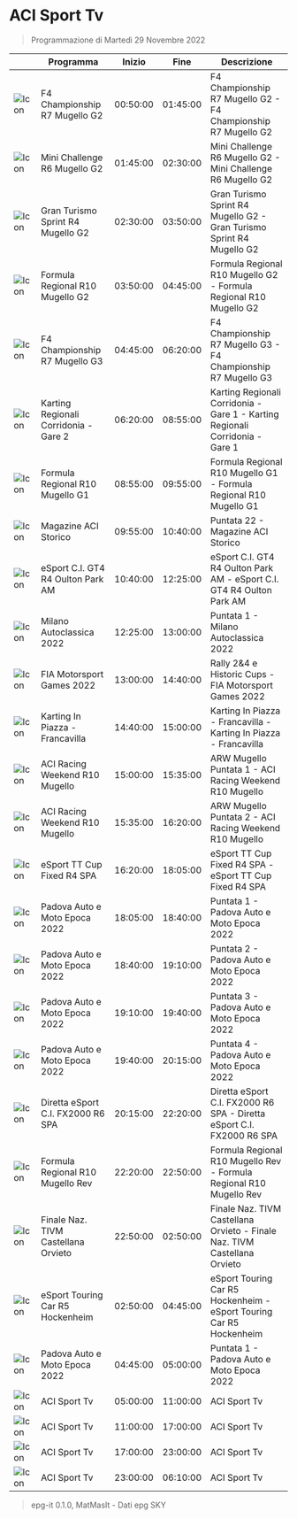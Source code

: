 # ACI Sport Tv
> Programmazione di Martedì 29 Novembre 2022

||Programma|Inizio|Fine|Descrizione|
|---|---|---|---|---|
|![Icon](https://guidatv.sky.it/uuid/SportCalcio_Cover_JgZRMKTlp.png)|F4 Championship R7 Mugello G2|00:50:00|01:45:00|F4 Championship R7 Mugello G2 - F4 Championship R7 Mugello G2
|![Icon](https://guidatv.sky.it/uuid/SportCalcio_Cover_JgZRMKTlp.png)|Mini Challenge R6 Mugello G2|01:45:00|02:30:00|Mini Challenge R6 Mugello G2 - Mini Challenge R6 Mugello G2
|![Icon](https://guidatv.sky.it/uuid/SportCalcio_Cover_JgZRMKTlp.png)|Gran Turismo Sprint R4 Mugello G2|02:30:00|03:50:00|Gran Turismo Sprint R4 Mugello G2 - Gran Turismo Sprint R4 Mugello G2
|![Icon](https://guidatv.sky.it/uuid/SportCalcio_Cover_JgZRMKTlp.png)|Formula Regional R10 Mugello G2|03:50:00|04:45:00|Formula Regional R10 Mugello G2 - Formula Regional R10 Mugello G2
|![Icon](https://guidatv.sky.it/uuid/SportCalcio_Cover_JgZRMKTlp.png)|F4 Championship R7 Mugello G3|04:45:00|06:20:00|F4 Championship R7 Mugello G3 - F4 Championship R7 Mugello G3
|![Icon](https://guidatv.sky.it/uuid/SportCalcio_Cover_JgZRMKTlp.png)|Karting Regionali Corridonia - Gare 2|06:20:00|08:55:00|Karting Regionali Corridonia - Gare 1 - Karting Regionali Corridonia - Gare 1
|![Icon](https://guidatv.sky.it/uuid/SportCalcio_Cover_JgZRMKTlp.png)|Formula Regional R10 Mugello G1|08:55:00|09:55:00|Formula Regional R10 Mugello G1 - Formula Regional R10 Mugello G1
|![Icon](https://guidatv.sky.it/uuid/SportCalcio_Cover_JgZRMKTlp.png)|Magazine ACI Storico|09:55:00|10:40:00|Puntata 22 - Magazine ACI Storico
|![Icon](https://guidatv.sky.it/uuid/SportCalcio_Cover_JgZRMKTlp.png)|eSport C.I. GT4 R4 Oulton Park AM|10:40:00|12:25:00|eSport C.I. GT4 R4 Oulton Park AM - eSport C.I. GT4 R4 Oulton Park AM
|![Icon](https://guidatv.sky.it/uuid/SportCalcio_Cover_JgZRMKTlp.png)|Milano Autoclassica 2022|12:25:00|13:00:00|Puntata 1 - Milano Autoclassica 2022
|![Icon](https://guidatv.sky.it/uuid/SportCalcio_Cover_JgZRMKTlp.png)|FIA Motorsport Games 2022|13:00:00|14:40:00|Rally 2&amp;4 e Historic Cups - FIA Motorsport Games 2022
|![Icon](https://guidatv.sky.it/uuid/SportCalcio_Cover_JgZRMKTlp.png)|Karting In Piazza - Francavilla|14:40:00|15:00:00|Karting In Piazza - Francavilla - Karting In Piazza - Francavilla
|![Icon](https://guidatv.sky.it/uuid/SportCalcio_Cover_JgZRMKTlp.png)|ACI Racing Weekend R10 Mugello|15:00:00|15:35:00|ARW Mugello Puntata 1 - ACI Racing Weekend R10 Mugello
|![Icon](https://guidatv.sky.it/uuid/SportCalcio_Cover_JgZRMKTlp.png)|ACI Racing Weekend R10 Mugello|15:35:00|16:20:00|ARW Mugello Puntata 2 - ACI Racing Weekend R10 Mugello
|![Icon](https://guidatv.sky.it/uuid/SportCalcio_Cover_JgZRMKTlp.png)|eSport TT Cup Fixed R4 SPA|16:20:00|18:05:00|eSport TT Cup Fixed R4 SPA - eSport TT Cup Fixed R4 SPA
|![Icon](https://guidatv.sky.it/uuid/SportCalcio_Cover_JgZRMKTlp.png)|Padova Auto e Moto Epoca 2022|18:05:00|18:40:00|Puntata 1 - Padova Auto e Moto Epoca 2022
|![Icon](https://guidatv.sky.it/uuid/SportCalcio_Cover_JgZRMKTlp.png)|Padova Auto e Moto Epoca 2022|18:40:00|19:10:00|Puntata 2 - Padova Auto e Moto Epoca 2022
|![Icon](https://guidatv.sky.it/uuid/SportCalcio_Cover_JgZRMKTlp.png)|Padova Auto e Moto Epoca 2022|19:10:00|19:40:00|Puntata 3 - Padova Auto e Moto Epoca 2022
|![Icon](https://guidatv.sky.it/uuid/SportCalcio_Cover_JgZRMKTlp.png)|Padova Auto e Moto Epoca 2022|19:40:00|20:15:00|Puntata 4 - Padova Auto e Moto Epoca 2022
|![Icon](https://guidatv.sky.it/uuid/SportCalcio_Cover_JgZRMKTlp.png)|Diretta eSport C.I. FX2000 R6 SPA|20:15:00|22:20:00|Diretta eSport C.I. FX2000 R6 SPA - Diretta eSport C.I. FX2000 R6 SPA
|![Icon](https://guidatv.sky.it/uuid/SportCalcio_Cover_JgZRMKTlp.png)|Formula Regional R10 Mugello Rev|22:20:00|22:50:00|Formula Regional R10 Mugello Rev - Formula Regional R10 Mugello Rev
|![Icon](https://guidatv.sky.it/uuid/SportCalcio_Cover_JgZRMKTlp.png)|Finale Naz. TIVM Castellana Orvieto|22:50:00|02:50:00|Finale Naz. TIVM Castellana Orvieto - Finale Naz. TIVM Castellana Orvieto
|![Icon](https://guidatv.sky.it/uuid/SportCalcio_Cover_JgZRMKTlp.png)|eSport Touring Car R5 Hockenheim|02:50:00|04:45:00|eSport Touring Car R5 Hockenheim - eSport Touring Car R5 Hockenheim
|![Icon](https://guidatv.sky.it/uuid/SportCalcio_Cover_JgZRMKTlp.png)|Padova Auto e Moto Epoca 2022|04:45:00|05:00:00|Puntata 1 - Padova Auto e Moto Epoca 2022
|![Icon](https://guidatv.sky.it/uuid/SportCalcio_Cover_JgZRMKTlp.png)|ACI Sport Tv|05:00:00|11:00:00|ACI Sport Tv
|![Icon](https://guidatv.sky.it/uuid/SportCalcio_Cover_JgZRMKTlp.png)|ACI Sport Tv|11:00:00|17:00:00|ACI Sport Tv
|![Icon](https://guidatv.sky.it/uuid/SportCalcio_Cover_JgZRMKTlp.png)|ACI Sport Tv|17:00:00|23:00:00|ACI Sport Tv
|![Icon](https://guidatv.sky.it/uuid/SportCalcio_Cover_JgZRMKTlp.png)|ACI Sport Tv|23:00:00|06:10:00|ACI Sport Tv



 > epg-it 0.1.0, MatMasIt - Dati epg SKY